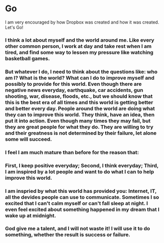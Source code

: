# Go
I am very encouraged by how Dropbox was created and how it was created. Let's Go!
### I think a lot about myself and the world around me. Like every other common person, I work at day and take rest when I am tired, and find some way to lessen my pressure like watching basketball games.
### But whatever I do, I need to think about the questions like: who am I? What is the world? What can I do to improve myself and possibly to provide for this world. Even though there are negative news everyday, earthquake, car accidents, gun shooting, war, disease, floods, etc., but we should know that this is the best era of all times and this world is getting better and better every day. People around the world are doing what they can to improve this world. They think, have an idea, then put it into action. Even though many times they may fail, but they are great people for what they do. They are willing to try and their greatness is not determined by their failure, let alone some will succeed.
### I feel I am much mature than before for the reason that:
### First, I keep positive everyday; Second, I think everyday; Third, I am inspired by a lot people and want to do what I can to help improve this world.
### I am inspried by what this world has provided you: Internet, IT, all the devides people can use to communicate. Sometimes I so excited that I can't calm myself or can't fall sleep at night. I even feel excited about something happened in my dream that I wake up at midnight.
### God give me a talent, and I will not waste it! I will use it to do something, whether the result is success or failure.
